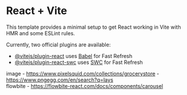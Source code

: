 # React + Vite

This template provides a minimal setup to get React working in Vite with HMR and some ESLint rules.

Currently, two official plugins are available:

- [@vitejs/plugin-react](https://github.com/vitejs/vite-plugin-react/blob/main/packages/plugin-react/README.md) uses [Babel](https://babeljs.io/) for Fast Refresh
- [@vitejs/plugin-react-swc](https://github.com/vitejs/vite-plugin-react-swc) uses [SWC](https://swc.rs/) for Fast Refresh



image - https://www.pixelsquid.com/collections/grocerystore
      - https://www.pngegg.com/en/search?q=lays
      <br>
flowbite - https://flowbite-react.com/docs/components/carousel

